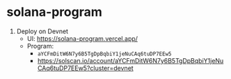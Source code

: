 # solana-program
1. Deploy on Devnet
    * UI: https://solana-program.vercel.app/
    * Program:
        * `aYCFmDitW6N7y6B5TgDpBqbiY1jeNuCAq6tuDP7EEw5`
        * https://solscan.io/account/aYCFmDitW6N7y6B5TgDpBqbiY1jeNuCAq6tuDP7EEw5?cluster=devnet
